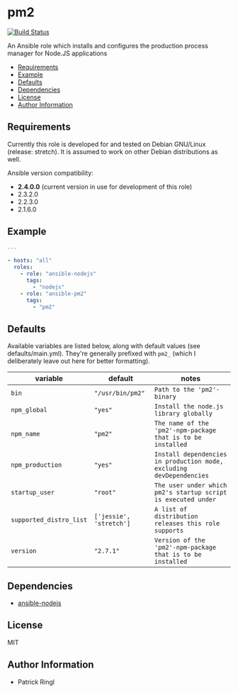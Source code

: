 # pm2

[![Build Status](https://travis-ci.org/pari-/ansible-pm2.svg?branch=master)](https://travis-ci.org/pari-/ansible-pm2)

An Ansible role which installs and configures the production process manager for Node.JS applications

<!-- toc -->

- [Requirements](#requirements)
- [Example](#example)
- [Defaults](#defaults)
- [Dependencies](#dependencies)
- [License](#license)
- [Author Information](#author-information)

<!-- tocstop -->

## Requirements

Currently this role is developed for and tested on Debian GNU/Linux (release: stretch). It is assumed to work on other Debian distributions as well.

Ansible version compatibility:

- __2.4.0.0__ (current version in use for development of this role) 
- 2.3.2.0
- 2.2.3.0
- 2.1.6.0

## Example

```yaml
---

- hosts: "all"
  roles:
    - role: "ansible-nodejs"
      tags:
        - "nodejs"
    - role: "ansible-pm2"
      tags:
        - "pm2"
```

## Defaults

Available variables are listed below, along with default values (see defaults/main.yml). They're generally prefixed with `pm2_` (which I deliberately leave out here for better formatting).

variable | default | notes
-------- | ------- | -----
`bin` | `"/usr/bin/pm2"` | `Path to the 'pm2'-binary` 
`npm_global` | `"yes"` | `Install the node.js library globally`
`npm_name` | `"pm2"` | `The name of the 'pm2'-npm-package that is to be installed`
`npm_production` | `"yes"` | `Install dependencies in production mode, excluding devDependencies`
`startup_user` | `"root"` | `The user under which pm2's startup script is executed under`
`supported_distro_list` | `['jessie', 'stretch']` | `A list of distribution releases this role supports`
`version` | `"2.7.1"` | `Version of the 'pm2'-npm-package that is to be installed`

## Dependencies

- [ansible-nodejs](https://github.com/pari-/ansible-nodejs)

## License

MIT

## Author Information

* Patrick Ringl
